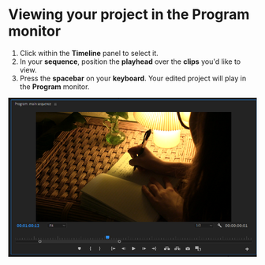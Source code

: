# Viewing your project in the Program monitor

1. Click within the **Timeline** panel to select it.&#x20;
2. In your **sequence**, position the **playhead** over the **clips** you'd like to view.&#x20;
3. Press the **spacebar** on your **keyboard**. Your edited project will play in the **Program** monitor.&#x20;

![Viewing the project in the Program monitor.](../.gitbook/assets/program-monitor.PNG)
